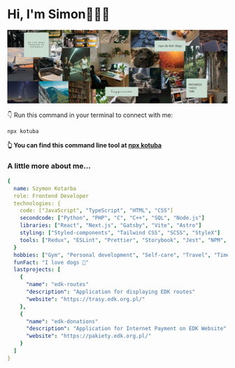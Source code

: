 # Hi, I'm Simon👋👨‍💻

<img src="git-header-image.jpg" alt="banner that says Don't hate me, i'm just learn...">

👇 Run this command in your terminal to connect with me:
````bash
npx kotuba
````
**👆 You can find this command line tool at [npx kotuba](https://github.com/kotuba/npx_card)**

### A little more about me...

````yaml
{
  name: Szymon Kotarba
  role: Frontend Developer
  technologies: {
    code: ["JavaScript", "TypeScript", "HTML", "CSS"]
    secondcode: ["Python", "PHP", "C", "C++", "SQL", "Node.js"]
    libraries: ["React", "Next.js", "Gatsby", "Vite", "Astro"]
    styling: ["Styled-components", "Tailwind CSS", "SCSS", "StyleX"]
    tools: ["Redux", "ESLint", "Prettier", "Storybook", "Jest", "NPM", "Webpack", "and more..."]
  }
  hobbies: ["Gym", "Personal development", "Self-care", "Travel", "Time management", "Climbing"]
  funFact: "I love dogs 🐶"
  lastprojects: [
    {
      "name": "edk-routes"
      "description": "Application for displaying EDK routes"
      "website": "https://trasy.edk.org.pl/"
    },
    {
      "name": "edk-donations"
      "description": "Application for Internet Payment on EDK Website"
      "website": "https://pakiety.edk.org.pl/"
    }
  ]
}
````

